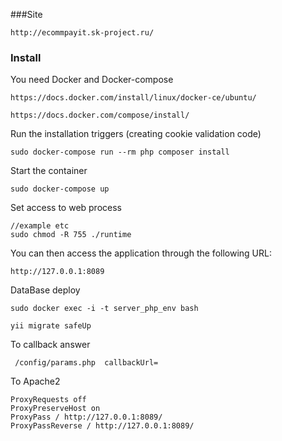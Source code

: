 ###Site

    http://ecommpayit.sk-project.ru/

### Install


You need Docker and Docker-compose
     
    https://docs.docker.com/install/linux/docker-ce/ubuntu/

    https://docs.docker.com/compose/install/

    
Run the installation triggers (creating cookie validation code)

    sudo docker-compose run --rm php composer install    
    
Start the container

    sudo docker-compose up
    
Set access to web process

    //example etc
    sudo chmod -R 755 ./runtime    
    
You can then access the application through the following URL:

    http://127.0.0.1:8089
    
DataBase deploy
    
    sudo docker exec -i -t server_php_env bash
    
    yii migrate safeUp
    
To callback answer

     /config/params.php  callbackUrl=
     
To Apache2

    ProxyRequests off
    ProxyPreserveHost on
    ProxyPass / http://127.0.0.1:8089/
    ProxyPassReverse / http://127.0.0.1:8089/